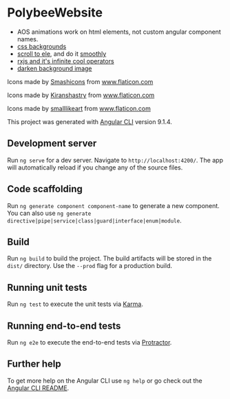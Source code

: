 # PolybeeWebsite

- AOS animations work on html elements, not custom angular component names.
- [css backgrounds](https://freefrontend.com/css-animated-backgrounds/)
- [scroll to ele](https://stackoverflow.com/a/43945776/6274300), and do it [smoothly](https://usefulangle.com/post/156/javascript-scroll-to-element)
- [rxjs and it's infinite cool operators](https://netbasal.com/reactive-sticky-header-in-angular-12dbffb3f1d3)
- [darken background image](https://stackoverflow.com/a/26621579/6274300)

Icons made by <a href="https://smashicons.com/" title="Smashicons">Smashicons</a> from <a href="https://www.flaticon.com/" title="Flaticon"> www.flaticon.com</a>

Icons made by <a href="https://www.flaticon.com/free-icon/vertical-farming_1571552" title="Kiranshastry">Kiranshastry</a> from <a href="https://www.flaticon.com/" title="Flaticon"> www.flaticon.com</a>

Icons made by <a href="https://www.flaticon.com/free-icon/greenhouse_2114367" title="smalllikeart">smalllikeart</a> from <a href="https://www.flaticon.com/" title="Flaticon"> www.flaticon.com</a>

This project was generated with [Angular CLI](https://github.com/angular/angular-cli) version 9.1.4.

## Development server

Run `ng serve` for a dev server. Navigate to `http://localhost:4200/`. The app will automatically reload if you change any of the source files.

## Code scaffolding

Run `ng generate component component-name` to generate a new component. You can also use `ng generate directive|pipe|service|class|guard|interface|enum|module`.

## Build

Run `ng build` to build the project. The build artifacts will be stored in the `dist/` directory. Use the `--prod` flag for a production build.

## Running unit tests

Run `ng test` to execute the unit tests via [Karma](https://karma-runner.github.io).

## Running end-to-end tests

Run `ng e2e` to execute the end-to-end tests via [Protractor](http://www.protractortest.org/).

## Further help

To get more help on the Angular CLI use `ng help` or go check out the [Angular CLI README](https://github.com/angular/angular-cli/blob/master/README.md).
